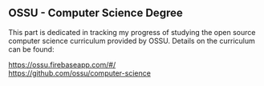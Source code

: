 ## OSSU - Computer Science Degree 

This part is dedicated in tracking my progress of studying the open source computer science curriculum provided by OSSU. 
Details on the curriculum can be found: 

https://ossu.firebaseapp.com/#/ <br>
https://github.com/ossu/computer-science
